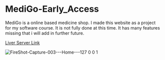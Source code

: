 # MediGo-Early_Access
MediGo is a online based medicine shop. I made this website as a project for my software course. It is not fully done at this time. It has many features missing that i will add in further future.

<a href="https://tanvir-alam-jadid.github.io/MediGo-Early_Access/index.html/"> Liver Server Link</a>

![FireShot-Capture-003---Home---127 0 0 1](https://user-images.githubusercontent.com/90245688/211338896-3a491780-091b-41f5-9e3b-b6d98df7e207.jpg)
